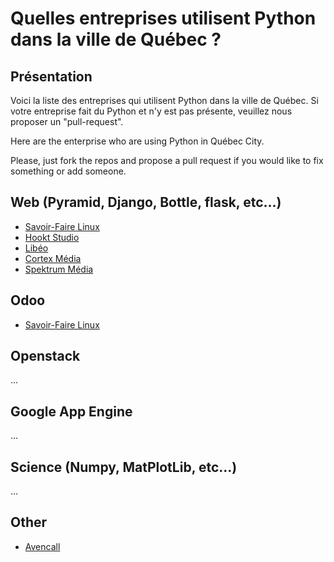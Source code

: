 Quelles entreprises utilisent Python dans la ville de Québec ?
==============================================

Présentation
------------
Voici la liste des entreprises qui utilisent Python dans la ville de Québec. Si votre entreprise fait du Python et n'y est pas présente, veuillez nous proposer un "pull-request".

Here are the enterprise who are using Python in Québec City.

Please, just fork the repos and propose a pull request if you would like to fix something or add someone.

## Web (Pyramid, Django, Bottle, flask, etc...)

* [Savoir-Faire Linux](http://www.savoirfairelinux.com)
* [Hookt Studio](http://hooktstudios.com/)
* [Libéo](http://libeo.com/)
* [Cortex Média](http://cortex.bz/)
* [Spektrum Média](http://spektrummedia.com/)

## Odoo

* [Savoir-Faire Linux](http://www.savoirfairelinux.com)

## Openstack

...

## Google App Engine

...

## Science (Numpy, MatPlotLib, etc...)

...

## Other

* [Avencall](http://www.avencall.com/qc/)
